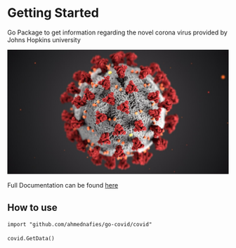 # Getting Started

Go Package to get information regarding the novel corona virus provided by Johns Hopkins university

![corona.jpeg](img/corona.jpeg)

Full Documentation can be found [here](https://ahmednafies.github.io/go-covid/)

## How to use

    import "github.com/ahmednafies/go-covid/covid"

    covid.GetData()
